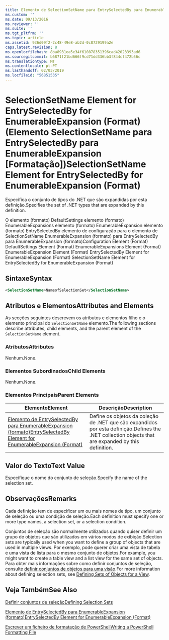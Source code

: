 ```yaml
---
title: Elemento de SelectionSetName para EntrySelectedBy para EnumerableExpansion (formato) | Documentos da Microsoft
ms.custom: ''
ms.date: 09/13/2016
ms.reviewer: ''
ms.suite: ''
ms.tgt_pltfrm: ''
ms.topic: article
ms.assetid: 936d09f2-2c48-49e8-ab2d-0c8729199a2e
caps.latest.revision: 8
ms.openlocfilehash: 8ba8931ea5e34f610878351396cad42023393ad6
ms.sourcegitcommit: b6871f21bd666f9cd71dd336bb3f844cf472b56c
ms.translationtype: MT
ms.contentlocale: pt-PT
ms.lasthandoff: 02/03/2019
ms.locfileid: "56851535"
---
```

# <a name="selectionsetname-element-for-entryselectedby-for-enumerableexpansion-format"></a><span data-ttu-id="0e964-102">SelectionSetName Element for EntrySelectedBy for EnumerableExpansion (Format) (Elemento SelectionSetName para EntrySelectedBy para EnumerableExpansion [Formatação])</span><span class="sxs-lookup"><span data-stu-id="0e964-102">SelectionSetName Element for EntrySelectedBy for EnumerableExpansion (Format)</span></span>

<span data-ttu-id="0e964-103">Especifica o conjunto de tipos do .NET que são expandidas por esta definição.</span><span class="sxs-lookup"><span data-stu-id="0e964-103">Specifies the set of .NET types that are expanded by this definition.</span></span>

<span data-ttu-id="0e964-104">O elemento (formato) DefaultSettings elemento (formato) EnumerableExpansions elemento (formato) EnumerableExpansion elemento (formato) EntrySelectedBy elemento de configuração para o elemento de SelectionSetName EnumerableExpansion (formato) para EntrySelectedBy para EnumerableExpansion (formato)</span><span class="sxs-lookup"><span data-stu-id="0e964-104">Configuration Element (Format) DefaultSettings Element (Format) EnumerableExpansions Element (Format) EnumerableExpansion Element (Format) EntrySelectedBy Element for EnumerableExpansion (Format) SelectionSetName Element for EntrySelectedBy for EnumerableExpansion (Format)</span></span>

## <a name="syntax"></a><span data-ttu-id="0e964-105">Sintaxe</span><span class="sxs-lookup"><span data-stu-id="0e964-105">Syntax</span></span>

```xml
<SelectionSetName>NameofSelectionSet</SelectionSetName>

```

## <a name="attributes-and-elements"></a><span data-ttu-id="0e964-106">Atributos e Elementos</span><span class="sxs-lookup"><span data-stu-id="0e964-106">Attributes and Elements</span></span>

<span data-ttu-id="0e964-107">As secções seguintes descrevem os atributos e elementos filho e o elemento principal do `SelectionSetName` elemento.</span><span class="sxs-lookup"><span data-stu-id="0e964-107">The following sections describe attributes, child elements, and the parent element of the `SelectionSetName` element.</span></span>

### <a name="attributes"></a><span data-ttu-id="0e964-108">Atributos</span><span class="sxs-lookup"><span data-stu-id="0e964-108">Attributes</span></span>

<span data-ttu-id="0e964-109">Nenhum.</span><span class="sxs-lookup"><span data-stu-id="0e964-109">None.</span></span>

### <a name="child-elements"></a><span data-ttu-id="0e964-110">Elementos Subordinados</span><span class="sxs-lookup"><span data-stu-id="0e964-110">Child Elements</span></span>

<span data-ttu-id="0e964-111">Nenhum.</span><span class="sxs-lookup"><span data-stu-id="0e964-111">None.</span></span>

### <a name="parent-elements"></a><span data-ttu-id="0e964-112">Elementos Principais</span><span class="sxs-lookup"><span data-stu-id="0e964-112">Parent Elements</span></span>

|<span data-ttu-id="0e964-113">Elemento</span><span class="sxs-lookup"><span data-stu-id="0e964-113">Element</span></span>|<span data-ttu-id="0e964-114">Descrição</span><span class="sxs-lookup"><span data-stu-id="0e964-114">Description</span></span>|
|-------------|-----------------|
|[<span data-ttu-id="0e964-115">Elemento de EntrySelectedBy para EnumerableExpansion (formato)</span><span class="sxs-lookup"><span data-stu-id="0e964-115">EntrySelectedBy Element for EnumerableExpansion (Format)</span></span>](./entryselectedby-element-for-enumerableexpansion-format.md)|<span data-ttu-id="0e964-116">Define os objetos da coleção de .NET que são expandidos por esta definição.</span><span class="sxs-lookup"><span data-stu-id="0e964-116">Defines the .NET collection objects that are expanded by this definition.</span></span>|

## <a name="text-value"></a><span data-ttu-id="0e964-117">Valor do Texto</span><span class="sxs-lookup"><span data-stu-id="0e964-117">Text Value</span></span>

<span data-ttu-id="0e964-118">Especifique o nome do conjunto de seleção.</span><span class="sxs-lookup"><span data-stu-id="0e964-118">Specify the name of the selection set.</span></span>

## <a name="remarks"></a><span data-ttu-id="0e964-119">Observações</span><span class="sxs-lookup"><span data-stu-id="0e964-119">Remarks</span></span>

<span data-ttu-id="0e964-120">Cada definição tem de especificar um ou mais nomes de tipo, um conjunto de seleção ou uma condição de seleção.</span><span class="sxs-lookup"><span data-stu-id="0e964-120">Each definition must specify one or more type names, a selection set, or a selection condition.</span></span>

<span data-ttu-id="0e964-121">Conjuntos de seleção são normalmente utilizados quando quiser definir um grupo de objetos que são utilizados em vários modos de exibição.</span><span class="sxs-lookup"><span data-stu-id="0e964-121">Selection sets are typically used when you want to define a group of objects that are used in multiple views.</span></span> <span data-ttu-id="0e964-122">Por exemplo, pode querer criar uma vista de tabela e uma vista de lista para o mesmo conjunto de objetos.</span><span class="sxs-lookup"><span data-stu-id="0e964-122">For example, you might want to create a table view and a list view for the same set of objects.</span></span> <span data-ttu-id="0e964-123">Para obter mais informações sobre como definir conjuntos de seleção, consulte [definir conjuntos de objetos para uma visão](./defining-selection-sets.md).</span><span class="sxs-lookup"><span data-stu-id="0e964-123">For more information about defining selection sets, see [Defining Sets of Objects for a View](./defining-selection-sets.md).</span></span>

## <a name="see-also"></a><span data-ttu-id="0e964-124">Veja Também</span><span class="sxs-lookup"><span data-stu-id="0e964-124">See Also</span></span>

[<span data-ttu-id="0e964-125">Definir conjuntos de seleção</span><span class="sxs-lookup"><span data-stu-id="0e964-125">Defining Selection Sets</span></span>](./defining-selection-sets.md)

[<span data-ttu-id="0e964-126">Elemento de EntrySelectedBy para EnumerableExpansion (formato)</span><span class="sxs-lookup"><span data-stu-id="0e964-126">EntrySelectedBy Element for EnumerableExpansion (Format)</span></span>](./entryselectedby-element-for-enumerableexpansion-format.md)

[<span data-ttu-id="0e964-127">Escrever um ficheiro de formatação de PowerShell</span><span class="sxs-lookup"><span data-stu-id="0e964-127">Writing a PowerShell Formatting File</span></span>](./writing-a-powershell-formatting-file.md)
